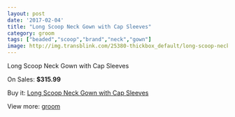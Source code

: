 ```yaml
---
layout: post
date: '2017-02-04'
title: "Long Scoop Neck Gown with Cap Sleeves"
category: groom
tags: ["beaded","scoop","brand","neck","gown"]
image: http://img.transblink.com/25380-thickbox_default/long-scoop-neck-gown-with-cap-sleeves.jpg
---
```

Long Scoop Neck Gown with Cap Sleeves

On Sales: **$315.99**
<a href="https://www.transblink.com/en/groom/7998-long-scoop-neck-gown-with-cap-sleeves.html"><amp-img layout="responsive" width="600" height="600" src="//img.transblink.com/25380-thickbox_default/long-scoop-neck-gown-with-cap-sleeves.jpg" alt="Long Scoop Neck Gown with Cap Sleeves 0" /></a>
<a href="https://www.transblink.com/en/groom/7998-long-scoop-neck-gown-with-cap-sleeves.html"><amp-img layout="responsive" width="600" height="600" src="//img.transblink.com/25382-thickbox_default/long-scoop-neck-gown-with-cap-sleeves.jpg" alt="Long Scoop Neck Gown with Cap Sleeves 1" /></a>
<a href="https://www.transblink.com/en/groom/7998-long-scoop-neck-gown-with-cap-sleeves.html"><amp-img layout="responsive" width="600" height="600" src="//img.transblink.com/25381-thickbox_default/long-scoop-neck-gown-with-cap-sleeves.jpg" alt="Long Scoop Neck Gown with Cap Sleeves 2" /></a>

Buy it: [Long Scoop Neck Gown with Cap Sleeves](https://www.transblink.com/en/groom/7998-long-scoop-neck-gown-with-cap-sleeves.html "Long Scoop Neck Gown with Cap Sleeves")

View more: [groom](https://www.transblink.com/en/61-groom "groom")